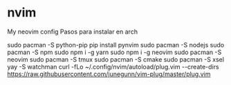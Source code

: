 # nvim
My neovim config
Pasos para instalar en arch

sudo pacman -S python-pip
pip install pynvim
sudo pacman -S nodejs
sudo pacman -S npm
sudo npm i -g yarn
sudo npm i -g neovim
sudo pacman -S neovim
sudo pacman -S tmux
sudo pacman -S cmake
sudo pacman -S xsel
yay -S watchman
curl -fLo ~/.config/nvim/autoload/plug.vim --create-dirs https://raw.githubusercontent.com/junegunn/vim-plug/master/plug.vim
